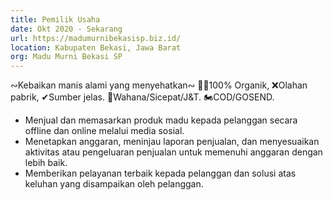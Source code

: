 ```yaml
---
title: Pemilik Usaha
date: Okt 2020 - Sekarang
url: https://madumurnibekasisp.biz.id/
location: Kabupaten Bekasi, Jawa Barat
org: Madu Murni Bekasi SP
---
```


&ac;Kebaikan manis alami yang menyehatkan&ac; 🍯🍀100% Organik, ❌Olahan pabrik, ✔Sumber jelas. 🚚Wahana/Sicepat/J&T. 🏍COD/GOSEND.

- Menjual dan memasarkan produk madu kepada pelanggan secara offline dan online melalui media sosial.
- Menetapkan anggaran, meninjau laporan penjualan, dan menyesuaikan aktivitas atau pengeluaran penjualan untuk memenuhi anggaran dengan lebih baik.
- Memberikan pelayanan terbaik kepada pelanggan dan solusi atas keluhan yang disampaikan oleh pelanggan.
